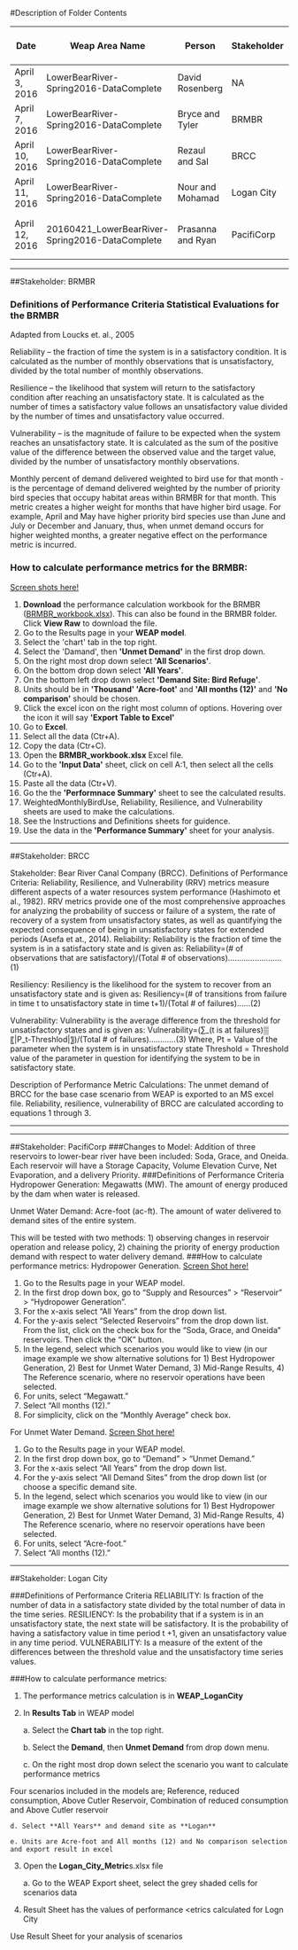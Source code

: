 #Description of Folder Contents

Date |  Weap Area Name | Person | Stakeholder | Description of Modifications
--- | --- | --- | --- | ---
April 3, 2016  |LowerBearRiver-Spring2016-DataComplete    |David Rosenberg   |NA            |Base case version of the model
April 7, 2016  |LowerBearRiver-Spring2016-DataComplete    |Bryce and Tyler   |BRMBR         |No modifications to the model
April 10, 2016 |LowerBearRiver-Spring2016-DataComplete    |Rezaul and Sal   |BRCC         |No modifications to the model
April 11, 2016 |LowerBearRiver-Spring2016-DataComplete    |Nour and Mohamad   |Logan City       |No modifications to the model
April 12, 2016 |20160421_LowerBearRiver-Spring2016-DataComplete    |Prasanna and Ryan  |PacifiCorp       |Added three reservoirs to lower bear river

--------------------------------------------------------------------
##Stakeholder: BRMBR

### Definitions of Performance Criteria Statistical Evaluations for the BRMBR
Adapted from Loucks et. al., 2005

Reliability – the fraction of time the system is in a satisfactory condition. It is calculated as the number of monthly observations that is unsatisfactory, divided by the total number of monthly observations. 

Resilience – the likelihood that system will return to the satisfactory condition after reaching an unsatisfactory state. It is calculated as the number of times a satisfactory value follows an unsatisfactory value divided by the number of times and unsatisfactory value occurred. 

Vulnerability – is the magnitude of failure to be expected when the system reaches an unsatisfactory state. It is calculated as the sum of the positive value of the difference between the observed value and the target value, divided by the number of unsatisfactory monthly observations. 

Monthly percent of demand delivered weighted to bird use for that month - is the percentage of demand delivered weighted by the number of priority bird species that occupy habitat areas within BRMBR for that month. This metric creates a higher weight for months that have higher bird usage. For example, April and May have higher priority bird species use than June and July or December and January, thus, when unmet demand occurs for higher weighted months, a greater negative effect on the performance metric is incurred. 

### How to calculate performance metrics for the BRMBR:
[Screen shots here!](https://github.com/CEE-6490-RiverBasinPlanning/Spring-2016/tree/master/CombinedWEAPArea/BRMBR%20Performance%20Metric%20Calcs)

1. **Download** the performance calculation workbook for the BRMBR ([BRMBR_workbook.xlsx](https://github.com/CEE-6490-RiverBasinPlanning/Spring-2016/blob/master/CombinedWEAPArea/BRMBR%20Performance%20Metric%20Calcs/BRMBR_workbook.xlsx)). This can also be found in the BRMBR folder. Click **View Raw** to download the file. 
2. Go to the Results page in your **WEAP model**.
  1. Select the 'chart' tab in the top right.
  2. Select the 'Damand', then **'Unmet Demand'** in the first drop down. 
  3. On the right most drop down select **'All Scenarios'**.
  4. On the bottom drop down select **'All Years'**. 
  5. On the bottom left drop down select **'Demand Site: Bird Refuge'**.
  6. Units should be in **'Thousand' 'Acre-foot'** and **'All months (12)'** and **'No comparison'** should be chosen. 
  7. Click the excel icon on the right most column of options. Hovering over the icon it will say **'Export Table to Excel'**
3. Go to **Excel**.
  1. Select all the data (Ctr+A).
  2. Copy the data (Ctr+C).
4. Open the **BRMBR_workbook.xlsx** Excel file.
  1. Go to the **'Input Data'** sheet, click on cell A:1, then select all the cells (Ctr+A).
  2. Paste all the data (Ctr+V).
  3. Go the the **'Performnace Summary'** sheet to see the calculated results.
  4. WeightedMonthlyBirdUse, Reliability, Resilience, and Vulnerability sheets are used to make the calculations. 
  5. See the Instructions and Definitions sheets for guidence. 
5. Use the data in the **'Performance Summary'** sheet for your analysis.


--------------------------------------------------------------------
##Stakeholder: BRCC

Stakeholder: Bear River Canal Company (BRCC).
Definitions of Performance Criteria:
Reliability, Resilience, and Vulnerability (RRV) metrics measure different aspects of a water resources system performance (Hashimoto et al., 1982). RRV metrics provide one of the most comprehensive approaches for analyzing the probability of success or failure of a system, the rate of recovery of a system from unsatisfactory states, as well as quantifying the expected consequence of being in unsatisfactory states for extended periods (Asefa et at., 2014).
Reliability: Reliability is the fraction of time the system is in a satisfactory state and is given as:
Reliability=(# of observations that are satisfactory)/(Total # of observations)……………………(1)

Resiliency: Resiliency is the likelihood for the system to recover from an unsatisfactory state and is given as:
Resiliency=(# of transitions from failure in time t to unsatisfactory state in time t+1)/(Total # of failures)……(2)

Vulnerability: Vulnerability is the average difference from the threshold for unsatisfactory states and is given as:
Vulnerability=(∑_(t is at failures)▒〖|P_t-Threshlod|〗)/(Total # of failures)…………(3)
Where, Pt = Value of the parameter when the system is in unsatisfactory state
		Threshold = Threshold value of the parameter in question for identifying the system to be in satisfactory state.

Description of Performance Metric Calculations: The unmet demand of BRCC for the base case scenario from WEAP is exported to an MS excel file. Reliability, resilience, vulnerability of BRCC are calculated according to equations 1 through 3. 


--------------------------------------------------------------------
--------------------------------------------------------------------
##Stakeholder: PacifiCorp
###Changes to Model: 
Addition of three reservoirs to lower-bear river have been included: Soda, Grace, and Oneida.  Each reservoir will have a Storage Capacity, Volume Elevation Curve, Net Evaporation, and a delivery Priority.
###Definitions of Performance Criteria
Hydropower Generation:  Megawatts (MW). The amount of energy produced by the dam when water is released.

Unmet Water Demand:  Acre-foot (ac-ft). The amount of water delivered to demand sites of the entire system. 

This will be tested with two methods: 1) observing changes in reservoir operation and release policy, 2) chaining the priority of energy production demand with respect to water delivery demand.
###How to calculate performance metrics:
Hydropower Generation. [Screen Shot here!](https://github.com/CEE-6490-RiverBasinPlanning/Spring-2016/blob/master/CombinedWEAPArea/PacifiCorp%20Performance%20Metric%20Example/Hydropower%20Generation%20Ex.PNG)
1.	Go to the Results page in your WEAP model.
2.	In the first drop down box, go to “Supply and Resources” > “Reservoir” > “Hydropower Generation”.
3.	For the x-axis select “All Years” from the drop down list.
4.	For the y-axis select “Selected Reservoirs” from the drop down list.   From the list, click on the check box for the “Soda, Grace, and Oneida” reservoirs.  Then click the “OK” button.
5.	In the legend, select which scenarios you would like to view (in our image example we show alternative solutions for 1) Best Hydropower Generation, 2) Best for Unmet Water Demand, 3) Mid-Range Results, 4) The Reference scenario, where no reservoir operations have been selected.
6.	For units, select “Megawatt.”
7.	Select “All months (12).”
8.	For simplicity, click on the “Monthly Average” check box.

For Unmet Water Demand. [Screen Shot here!](https://github.com/CEE-6490-RiverBasinPlanning/Spring-2016/blob/master/CombinedWEAPArea/PacifiCorp%20Performance%20Metric%20Example/Unmet%20Demand%20Ex.PNG)
1.	Go to the Results page in your WEAP model.
2.	In the first drop down box, go to “Demand” > “Unmet Demand.”
3.	For the x-axis select “All Years” from the drop down list.
4.	For the y-axis select “All Demand Sites” from the drop down list (or choose a specific demand site.
5.	In the legend, select which scenarios you would like to view (in our image example we show alternative solutions for 1) Best Hydropower Generation, 2) Best for Unmet Water Demand, 3) Mid-Range Results, 4) The Reference scenario, where no reservoir operations have been selected.
6.	For units, select “Acre-foot.”
7.	Select “All months (12).”


--------------------------------------------------------------------
##Stakeholder: Logan City

###Definitions of Performance Criteria
	RELIABILITY: Is fraction of the number of data in a satisfactory state divided by the total number of data in the time series.
	RESILIENCY: Is the probability that if a system is in an unsatisfactory state, the next state will be satisfactory. It is the probability of having a satisfactory value in time period t +1, given an unsatisfactory value in any time period.
	VULNERABILITY:	Is a measure of the extent of the differences between the threshold value and the unsatisfactory time series values.

###How to calculate performance metrics:
1. The performance metrics calculation is in **WEAP_LoganCity**
2. In **Results Tab** in WEAP model

	a. Select the **Chart tab** in the top right.
	
	b. Select the **Demand**, then **Unmet Demand** from drop down menu.
	
	c. On the right most drop down select the scenario you want to calculate performance metrics

Four scenarios included in the models are; Reference, reduced consumption, Above Cutler Reservoir, Combination of reduced consumption and Above Cutler reservoir

	d. Select **All Years** and demand site as **Logan** 
	
	e. Units are Acre-foot and All months (12) and No comparison selection and export result in excel

3. Open the **Logan_City_Metric**s.xlsx file

	a. Go to the WEAP Export sheet, select the grey shaded cells for scenarios data
	
4. Result Sheet has the values of performance <etrics calculated for Logn City
	
Use Result Sheet for your analysis of scenarios

